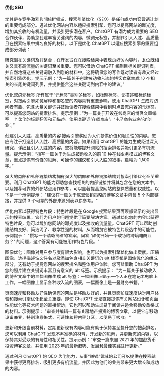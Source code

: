 #### 优化 SEO

尤其是在竞争激烈的“赚钱”领域，搜索引擎优化（SEO）是任何成功内容营销计划的重要组成部分。通过优化网站内容以适应搜索引擎，您可以提高网站的曝光度，增加其接收的有机流量，并吸引更多潜在客户。ChatGPT 有潜力成为重要的 SEO 合作伙伴，协助您创建丰富关键词的内容，微调元标签，并制作引人入胜、高质量且在搜索结果中排名良好的材料。以下是优化 ChatGPT 以适应搜索引擎的重要组成部分列表：

研究潜在关键词及其整合：在开发旨在在搜索结果中表现良好的内容时，定位既相关又具有高流量的关键词至关重要。您可以借助 ChatGPT 编制目标关键词列表，并自然地将这些关键词融入到您的材料中。这将确保您的写作既对读者有趣又经过搜索引擎优化。提示示例：“为一篇关于创建被动收入流的博客文章生成 10 个相关的长尾关键词列表，并提供整合这些关键词到内容中的建议。”

优化您的元标签 所有属于“元标签”类别的标签，如标题标签、元描述和标题标签，对搜索引擎如何解释和排名您的内容具有重要影响。使用 ChatGPT 生成对访问者有趣、包含大量关键词并鼓励读者在搜索结果中看到时点击您内容的元标签，可以提高您网站的搜索排名。提示示例：“为一篇关于开设在线商店的博客文章编写一个优化的标题标签和元描述，使用关键词‘在线商店’、‘电子商务业务’和‘创业’。”

创建引人入胜、高质量的内容 搜索引擎奖励为人们提供价值和相关性的内容。您应专注于打造引人入胜、高质量的内容。如果利用 ChatGPT 的能力生成经过深入研究、详细且引人入胜的内容，您将能够提升网站的搜索排名并吸引更多有机流量。提示示例：“撰写一篇关于为生成被动收入的前 10 种在线业务模式的博客文章，重点提供有价值的见解、可操作的建议和引人入胜的叙事，篇幅为 1,500 字。”

强大的内部和外部链接结构拥有强大的内部和外部链接结构对搜索引擎优化至关重要。利用 ChatGPT 的能力帮助您查找相关的内部链接并将其包含在您的文本中，以及推荐可靠的外部站点用作参考，可以显著提高您网站的整体质量和权威性。以下是一个示例提示： "建议在一篇关于联盟营销策略的博客文章中包含 5 个内部链接，并提供 3 个可靠的外部来源列表以供参考。"

优化内容以获得特色片段：特色片段是在 Google 搜索结果页面顶部显示的突出显示的搜索结果。它们为用户的问题提供了简要解决方案。通过优化您的内容以获得特色片段，您可以增加您网站的曝光度以及接收的流量量。ChatGPT 可以帮助创建结构良好、简洁明了、教学性强的材料，从而增加它被特色片段选中的可能性。示例提示： "撰写一个清晰简洁的答案，回答 '如何开始一个成功的跨境电商业务？' 的问题，这个答案有可能被用作特色片段。"

图像优化：图像对用户参与度有很大影响，也可以为搜索引擎优化做出贡献。压缩图像、选择描述性文件名以及添加包含相关关键词的 alt 标签都是图像优化的组成部分，这有助于提高您网站的搜索排名和整体用户体验。您可以借助 ChatGPT 为您的照片建立关键词丰富且有意义的 alt 标签。示例提示： "为一篇关于被动收入的博客文章中的三幅图像生成 alt 标签：一幅图像上显示一个人正在笔记本电脑上工作，一幅图像上显示各种收入流的图表，一幅图像上是一叠财务书籍。"

页面速度和移动友好性确保您的网站是移动友好的，并且页面加载速度快对用户体验和搜索引擎优化都至关重要。即使 ChatGPT 无法直接提供有关网站设计和页面性能优化等技术问题的直接帮助，它也可以帮助生成易于阅读并适合移动设备格式的材料。示例提示： "审查并编辑一篇有关房地产投资的博客文章，以便它与移动设备兼容，特别注意格式、可读性和将内容分区，以便易于吸收。"

更新和升级当前材料，定期更新现有内容可能有助于保持甚至提升您的搜索排名。您可以利用 ChatGPT 发现不再准确的材料，开发新的见解，并更新您的内容，以保持其对受众的有用性和相关性。提示示例：“审查一篇来自 2021 年的加密货币投资博客文章，并使用 2023 年的最新趋势、发展和最佳实践进行更新。”

通过利用 ChatGPT 的 SEO 优化能力，从事“赚钱”领域的公司可以提供在搜索结果中获得更高排名、吸引更多有机流量，并因此为他们的业务带来更大增长和成功的内容。
